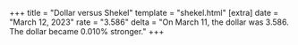 +++
title = "Dollar versus Shekel"
template = "shekel.html"
[extra]
date = "March 12, 2023"
rate = "3.586"
delta = "On March 11, the dollar was 3.586. The dollar became 0.010% stronger."
+++
